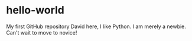 # hello-world
My first GitHub repository
David here, I like Python.  I am merely a newbie.  Can't wait to move to novice!

